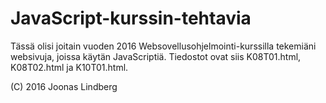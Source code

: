 # JavaScript-kurssin-tehtavia

Tässä olisi joitain vuoden 2016 Websovellusohjelmointi-kurssilla tekemiäni websivuja, joissa käytän JavaScriptiä.
Tiedostot ovat siis K08T01.html, K08T02.html ja K10T01.html.

(C) 2016 Joonas Lindberg
